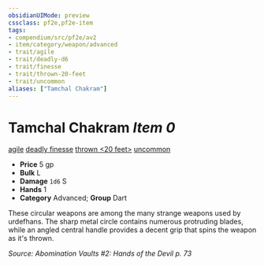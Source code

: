 ```yaml
---
obsidianUIMode: preview
cssclass: pf2e,pf2e-item
tags:
- compendium/src/pf2e/av2
- item/category/weapon/advanced
- trait/agile
- trait/deadly-d6
- trait/finesse
- trait/thrown-20-feet
- trait/uncommon
aliases: ["Tamchal Chakram"]
---
```

# Tamchal Chakram *Item 0*  
[agile](../../../rules/traits/agile.md)  [deadly <d6>](../../../rules/traits/deadly.md)  [finesse](../../../rules/traits/finesse.md)  [thrown <20 feet>](../../../rules/traits/thrown.md)  [uncommon](../../../rules/traits/uncommon.md)  

- **Price** 5 gp
- **Bulk** L
- **Damage** `1d6` S
- **Hands** 1
- **Category** Advanced; **Group** Dart 

These circular weapons are among the many strange weapons used by urdefhans. The sharp metal circle contains numerous protruding blades, while an angled central handle provides a decent grip that spins the weapon as it's thrown.

*Source: Abomination Vaults #2: Hands of the Devil p. 73*